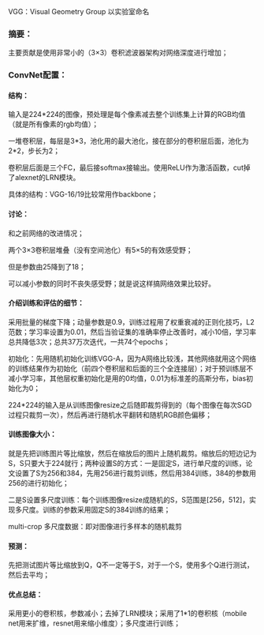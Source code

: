 VGG：Visual Geometry Group 以实验室命名

### 摘要：
主要贡献是使用非常小的（3×3）卷积滤波器架构对网络深度进行增加；
### ConvNet配置：
#### 结构：
输入是224\*224的图像，预处理是每个像素减去整个训练集上计算的RGB均值（就是所有像素的rgb均值）；

一堆卷积层，每层是3\*3，池化用的最大池化，接在部分的卷积层后面，池化为2\*2，步长为2；

卷积层后面是三个FC，最后接softmax接输出。使用ReLU作为激活函数，cut掉了alexnet的LRN模块。

具体的结构：VGG-16/19比较常用作backbone；

#### 讨论：
和之前网络的改进情况；

两个3×3卷积层堆叠（没有空间池化）有5×5的有效感受野；

但是参数由25降到了18；

可以减小参数的同时不丧失感受野；就是说这样搞网络效果比较好。

#### 介绍训练和评估的细节：
采用批量的梯度下降；动量参数是0.9，训练过程用了权重衰减的正则化技巧，L2范数；学习率设置为0.01，然后当验证集的准确率停止改善时，减小10倍，学习率总共降低3次；总共37万次迭代，一共74个epochs；

初始化：先用随机初始化训练VGG-A，因为A网络比较浅，其他网络就用这个网络的训练结果作为初始化（前四个卷积层和后面的三个全连接层）；对于预训练层不减小学习率，其他层权重初始化是用的0均值，0.01为标准差的高斯分布，bias初始化为0；

224\*224的输入是从训练图像resize之后随即裁剪得到的（每个图像在每次SGD过程只裁剪一次），然后再进行随机水平翻转和随机RGB颜色偏移；

#### 训练图像大小：
就是先把训练图片等比缩放，然后在缩放后的图片上随机裁剪。缩放后的短边记为S，S只要大于224就行；两种设置S的方式：一是固定S，进行单尺度的训练，论文设置了S为256和384，先用256进行裁剪训练，然后用384训练，384的参数用256的进行初始化；

二是S设置多尺度训练：每个训练图像resize成随机的S，S范围是[256，512]，实现多尺度。训练的参数采用固定S的384训练的结果；

multi-crop 多尺度数据：即对图像进行多样本的随机裁剪

#### 预测：
先把测试图片等比缩放到Q，Q不一定等于S，对于一个S，使用多个Q进行测试，然后去平均；

#### 优点总结：
采用更小的卷积核，参数减小；去掉了LRN模块；采用了1\*1的卷积核（mobile net用来扩维，resnet用来缩小维度）；多尺度进行训练；
